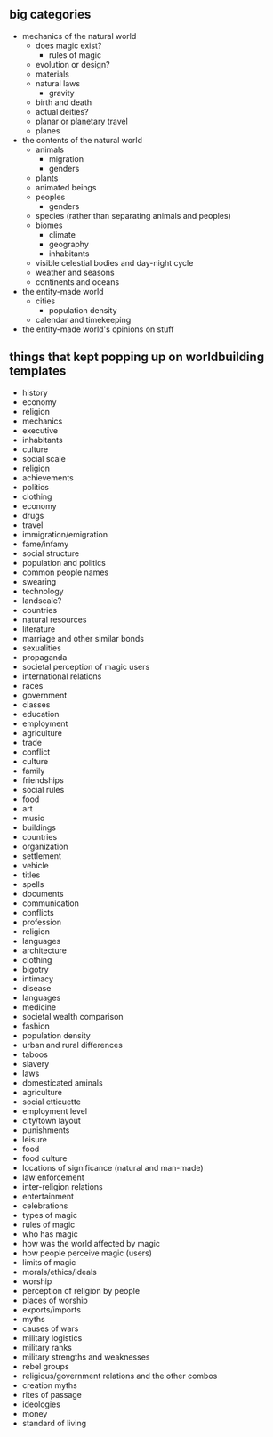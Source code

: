 ## big categories
- mechanics of the natural world
	- does magic exist?
		- rules of magic
	- evolution or design?
	- materials
	- natural laws
		- gravity
	- birth and death
	- actual deities?
	- planar or planetary travel
	- planes
- the contents of the natural world
	- animals
		- migration
		- genders
	- plants
	- animated beings
	- peoples
		- genders
	- species (rather than separating animals and peoples)
	- biomes
		- climate
		- geography
		- inhabitants
	- visible celestial bodies and day-night cycle
	- weather and seasons
	- continents and oceans
- the entity-made world
	- cities
		- population density
	- calendar and timekeeping
- the entity-made world's opinions on stuff

## things that kept popping up on worldbuilding templates
- history
- economy
- religion
- mechanics
- executive
- inhabitants
- culture
- social scale
- religion
- achievements
- politics
- clothing
- economy
- drugs
- travel
- immigration/emigration
- fame/infamy
- social structure
- population and politics
- common people names
- swearing
- technology
- landscale?
- countries
- natural resources
- literature
- marriage and other similar bonds
- sexualities
- propaganda
- societal perception of magic users
- international relations
- races
- government
- classes
- education
- employment
- agriculture
- trade
- conflict
- culture
- family
- friendships
- social rules
- food
- art
- music
- buildings
- countries
- organization
- settlement
- vehicle
- titles
- spells
- documents
- communication
- conflicts
- profession
- religion
- languages
- architecture
- clothing
- bigotry
- intimacy
- disease
- languages
- medicine
- societal wealth comparison
- fashion
- population density
- urban and rural differences
- taboos
- slavery
- laws
- domesticated aminals
- agriculture
- social etticuette
- employment level
- city/town layout
- punishments
- leisure
- food
- food culture
- locations of significance (natural and man-made)
- law enforcement
- inter-religion relations
- entertainment
- celebrations
- types of magic
- rules of magic
- who has magic
- how was the world affected by magic
- how people perceive magic (users)
- limits of magic
- morals/ethics/ideals
- worship
- perception of religion by people
- places of worship
- exports/imports
- myths
- causes of wars
- military logistics
- military ranks
- military strengths and weaknesses
- rebel groups
- religious/government relations and the other combos
- creation myths
- rites of passage
- ideologies
- money
- standard of living